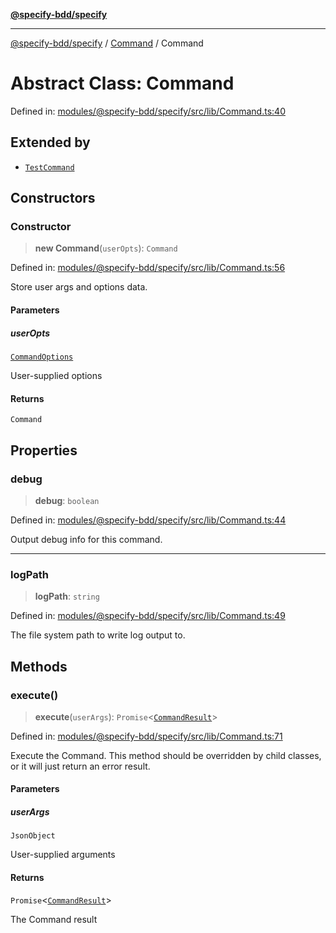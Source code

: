[**@specify-bdd/specify**](../../README.md)

***

[@specify-bdd/specify](../../modules.md) / [Command](../README.md) / Command

# Abstract Class: Command

Defined in: [modules/@specify-bdd/specify/src/lib/Command.ts:40](https://github.com/specify-bdd/specify-core/blob/142f928c2899f88df5447c22dedb5d7a2ce8c552/modules/@specify-bdd/specify/src/lib/Command.ts#L40)

## Extended by

- [`TestCommand`](../../TestCommand/classes/TestCommand.md)

## Constructors

### Constructor

> **new Command**(`userOpts`): `Command`

Defined in: [modules/@specify-bdd/specify/src/lib/Command.ts:56](https://github.com/specify-bdd/specify-core/blob/142f928c2899f88df5447c22dedb5d7a2ce8c552/modules/@specify-bdd/specify/src/lib/Command.ts#L56)

Store user args and options data.

#### Parameters

##### userOpts

[`CommandOptions`](../interfaces/CommandOptions.md)

User-supplied options

#### Returns

`Command`

## Properties

### debug

> **debug**: `boolean`

Defined in: [modules/@specify-bdd/specify/src/lib/Command.ts:44](https://github.com/specify-bdd/specify-core/blob/142f928c2899f88df5447c22dedb5d7a2ce8c552/modules/@specify-bdd/specify/src/lib/Command.ts#L44)

Output debug info for this command.

***

### logPath

> **logPath**: `string`

Defined in: [modules/@specify-bdd/specify/src/lib/Command.ts:49](https://github.com/specify-bdd/specify-core/blob/142f928c2899f88df5447c22dedb5d7a2ce8c552/modules/@specify-bdd/specify/src/lib/Command.ts#L49)

The file system path to write log output to.

## Methods

### execute()

> **execute**(`userArgs`): `Promise`\<[`CommandResult`](../interfaces/CommandResult.md)\>

Defined in: [modules/@specify-bdd/specify/src/lib/Command.ts:71](https://github.com/specify-bdd/specify-core/blob/142f928c2899f88df5447c22dedb5d7a2ce8c552/modules/@specify-bdd/specify/src/lib/Command.ts#L71)

Execute the Command.  This method should be overridden by child
classes, or it will just return an error result.

#### Parameters

##### userArgs

`JsonObject`

User-supplied arguments

#### Returns

`Promise`\<[`CommandResult`](../interfaces/CommandResult.md)\>

The Command result
